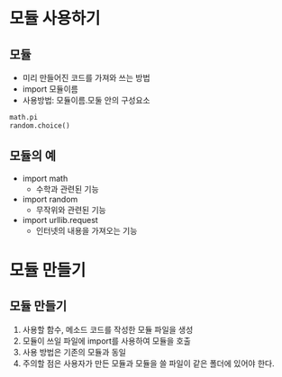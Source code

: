 # 모듈 사용하기
## 모듈
+ 미리 만들어진 코드를 가져와 쓰는 방법
+ import 모듈이름
+ 사용방법: 모듈이름.모둘 안의 구성요소
~~~python
math.pi
random.choice()
~~~

## 모듈의 예
+ import math
	+ 수학과 관련된 기능
+ import random
	+ 무작위와 관련된 기능
+ import urllib.request
	+ 인터넷의 내용을 가져오는 기능
# 모듈 만들기
## 모듈 만들기
1. 사용할 함수, 메소드 코드를 작성한 모듈 파일을 생성
2. 모듈이 쓰일 파일에 import를 사용하여 모듈을 호출
3. 사용 방법은 기존의 모듈과 동일
4. 주의할 점은 사용자가 만든 모듈과 모듈을 쓸 파일이 같은 폴더에 있어야 한다.
